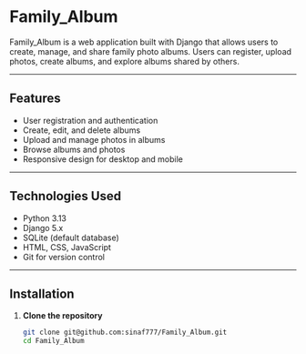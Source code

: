 # Family_Album

Family_Album is a web application built with Django that allows users to create, manage, and share family photo albums. Users can register, upload photos, create albums, and explore albums shared by others.

---

## Features

- User registration and authentication
- Create, edit, and delete albums
- Upload and manage photos in albums
- Browse albums and photos
- Responsive design for desktop and mobile

---

## Technologies Used

- Python 3.13
- Django 5.x
- SQLite (default database)
- HTML, CSS, JavaScript
- Git for version control

---

## Installation

1. **Clone the repository**
   ```bash
   git clone git@github.com:sinaf777/Family_Album.git
   cd Family_Album
